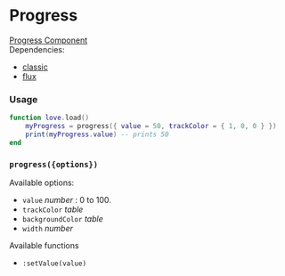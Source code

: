 # Progress

[Progress Component](../../components/progress.lua) <br>
Dependencies:

- [classic](https://github.com/rxi/classic)
- [flux](https://github.com/rxi/flux)

### Usage

```lua
function love.load()
    myProgress = progress({ value = 50, trackColor = { 1, 0, 0 } })
    print(myProgress.value) -- prints 50
end
```

### `progress({options})`

Available options:

- `value` _number_ : 0 to 100.
- `trackColor` _table_
- `backgroundColor` _table_
- `width` _number_

Available functions

- `:setValue(value)`
